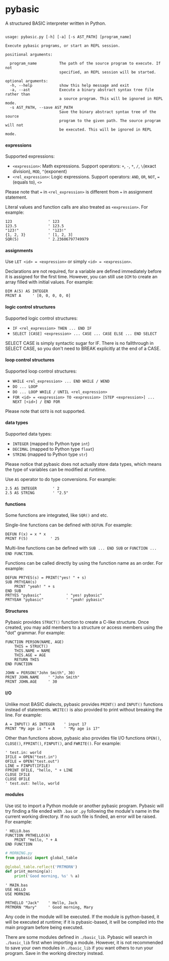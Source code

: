 # pybasic

A structured BASIC interpreter written in Python.

```plain

usage: pybasic.py [-h] [-a] [-s AST_PATH] [program_name]

Execute pybasic programs, or start an REPL session.

positional arguments:

  program_name          The path of the source program to execute. If not
                        specified, an REPL session will be started.

optional arguments:
  -h, --help            show this help message and exit
  -a, --ast             Execute a binary abstract syntax tree file rather than
                        a source program. This will be ignored in REPL mode.
  -s AST_PATH, --save AST_PATH
                        Save the binary abstract syntax tree of the source
                        program to the given path. The source program will not
                        be executed. This will be ignored in REPL mode.
```

#### expressions

Supported expressions:

- `<expression>`: Math expressions. Support operators: `+`, `-`, `*`, `/`, `\`(exact division), `MOD`, `^`(exponent)
- `<rel_expression>`: Logic expressions. Support operators: `AND`,
`OR`, `NOT`, `=`(equals to), `<>`

Please note that `=` in `<rel_expression>` is different from `=` in assignment statement.

Literal values and function calls are also treated as `<expression>`. For example:

```basic
123                ' 123
123.5              ' 123.5
"123!"             ' "123!"
{1, 2, 3}          ' [1, 2, 3]
SQR(5)             ' 2.23606797749979
```

#### assignments

Use `LET <id> = <expression>` or simply `<id> = <expression>`.

Declarations are not required, for a variable are defined immediately before it is assigned for the first time. However, you can still use `DIM` to create an array filled with initial values. For example:

```basic
DIM A(5) AS INTEGER
PRINT A     ' [0, 0, 0, 0, 0]
```

#### logic control structures

Supported logic control structures:

- `IF <rel_expression> THEN ... END IF`
- `SELECT [CASE] <expression> ... CASE ... CASE ELSE ... END SELECT`

SELECT CASE is simply syntactic sugar for IF. There is no fallthrough in SELECT CASE, so you don't need to BREAK explicitly at the end of a CASE.

#### loop control structures

Supported loop control structures:

- `WHILE <rel_expression> ... END WHILE / WEND`
- `DO ... LOOP`
- `DO ... LOOP WHILE / UNTIL <rel_expression>`
- `FOR <id> = <expression> TO <expression> [STEP <expression>] ... NEXT [<id>] / END FOR`

Please note that `GOTO` is not supported.

#### data types

Supported data types:

- `INTEGER` (mapped to Python type `int`)
- `DECIMAL` (mapped to Python type `float`)
- `STRING` (mapped to Python type `str`)

Please notice that pybasic does not actually store data types, which means the type of variables can be modified at runtime.

Use `AS` operator to do type conversions. For example:

```basic
2.5 AS INTEGER       ' 2
2.5 AS STRING        ' "2.5"
```

#### functions

Some functions are integrated, like `SQR()` and etc.

Single-line functions can be defined with `DEFUN`. For example:

```basic
DEFUN F(x) = x * x
PRINT F(5)          ' 25
```

Multi-line functions can be defined with `SUB ... END SUB` or `FUNCTION ... END FUNCTION`.

Functions can be called directly by using the function name as an order. For example:

```basic
DEFUN PRTYES(s) = PRINT("yes! " + s)
SUB PRTYEAH(s)
    PRINT "yeah! " + s
END SUB
PRTYES "pybasic"           ' "yes! pybasic"
PRTYEAH "pybasic"          ' "yeah! pybasic"
```

#### Structures

Pybasic provides `STRUCT()` function to create a C-like structure. Once created, you may add members to a structure or access members using the "dot" grammar. For example:

```basic
FUNCTION PERSON(NAME, AGE)
    THIS = STRUCT()
    THIS.NAME = NAME
    THIS.AGE = AGE
    RETURN THIS
END FUNCTION

JOHN = PERSON("John Smith", 30)
PRINT JOHN.NAME    ' "John Smith"
PRINT JOHN.AGE     ' 30
```

#### I/O

Unlike most BASIC dialects, pybasic provides `PRINT()` and `INPUT()` functions instead of statements. `WRITE()` is also provided to print without breaking the line. For example:

```basic
A = INPUT() AS INTEGER    ' input 17
PRINT "My age is " + A    ' "My age is 17"
``` 

Other than functions above, pybasic also provides file I/O functions `OPEN()`, `CLOSE()`, `FPRINT()`, `FINPUT()`, and `FWRITE()`. For example:

```basic
' test.in: world
IFILE = OPEN("test.in")
OFILE = OPEN("test.out")
LINE = FINPUT(IFILE)
FPRINT OFILE, "hello, " + LINE
CLOSE IFILE
CLOSE OFILE
' test.out: hello, world
```

#### modules

Use ```USE``` to import a Python module or another pybasic program. Pybasic will try finding a file ended with ```.bas``` or ```.py``` following the module's name in the current working directory. If no such file is finded, an error will be raised. For example:

```basic
' HELLO.bas
FUNCTION PRTHELLO(A)
    PRINT "Hello, " + A
END FUNCTION
```

```python
# MORNING.py
from pybasic import global_table

@global_table.reflect('PRTMORN')
def print_morning(a):
    print('Good morning, %s' % a)
```

```basic
' MAIN.bas
USE HELLO
USE MORNING

PRTHELLO "Jack"    ' Hello, Jack
PRTMORN "Mary"     ' Good morning, Mary
```

Any code in the module will be executed. If the module is python-based, it will be executed at runtime; if it is pybasic-based, it will be compiled into the main program before being executed.

There are some modules defined in `./basic_lib`. Pybasic will search in `./basic_lib` first when importing a module. However, it is not recommended to save your own modules in `./basic_lib` if you want others to run your program. Save in the working directory instead.
